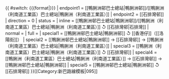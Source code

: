 {{ #switch: {{{format|}}}
  | endpoint1 = [[鴨脷洲邨巴士總站|鴨脷洲邨]]/[[鴨脷洲（利南道工業區）巴士總站|鴨脷洲（利南道工業區）]]
  | endpoint2 = [[石排灣邨]]
  | direction = 0
  | status = 
  | inline = [[鴨脷洲邨巴士總站|鴨脷洲邨]]/[[鴨脷洲（利南道工業區）巴士總站|鴨脷洲（利南道工業區）]] ↺ [[石排灣邨|石排灣]]
  | normal =
  | full =
  | special1 = [[鴨脷洲邨巴士總站|鴨脷洲邨]] ↺ [[香港仔]]（[[洛陽街]]）
  | special2 = [[鴨脷洲邨巴士總站|鴨脷洲邨]] → [[石排灣邨]] → [[鴨脷洲（利南道工業區）巴士總站|鴨脷洲（利南道工業區）]]
  | special3 = [[鴨脷洲（利南道工業區）巴士總站|鴨脷洲（利南道工業區）]] ↺ [[石排灣邨]]
  | special4 = [[鴨脷洲（利南道工業區）巴士總站|鴨脷洲（利南道工業區）]] → [[石排灣邨]] → [[鴨脷洲邨巴士總站|鴨脷洲邨]]
  | special5 = [[鴨脷洲邨巴士總站|鴨脷洲邨]] ↺ [[石排灣邨]]
}}<noinclude>[[Category:新巴路線模板|095]]</noinclude>
